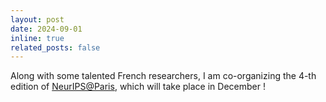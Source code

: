 ```yaml
---
layout: post
date: 2024-09-01
inline: true
related_posts: false
---
```


Along with some talented French researchers, I am co-organizing the 4-th edition of [NeurIPS@Paris](https://neuripsinparis.github.io/neurips2024paris/), which will take place in December !
